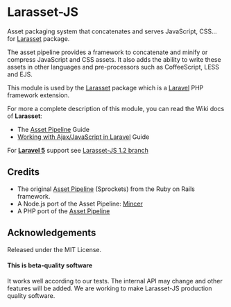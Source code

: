 Larasset-JS
===========

Asset packaging system that concatenates and serves JavaScript, CSS... for [Larasset](https://github.com/efficiently/larasset) package.

The asset pipeline provides a framework to concatenate and minify or compress
JavaScript and CSS assets. It also adds the ability to write these assets in
other languages and pre-processors such as CoffeeScript, LESS and EJS.

This module is used by the [Larasset](https://github.com/efficiently/larasset) package which is a [Laravel](http://laravel.com) PHP framework extension.

For more a complete description of this module, you can read the Wiki docs of **Larasset**:
* The [Asset Pipeline](https://github.com/efficiently/larasset/wiki/Asset-pipeline) Guide
* [Working with Ajax/JavaScript in Laravel](https://github.com/efficiently/larasset/wiki/Working-with-JavaScript-and-Larasset) Guide

For **[Laravel 5](http://laravel.com/docs/5.0)** support see [Larasset-JS 1.2 branch](https://github.com/efficiently/larasset-js/tree/1.2)

Credits
-------

* The original [Asset Pipeline](https://github.com/rails/sprockets-rails) (Sprockets) from the Ruby on Rails framework.
* A Node.js port of the Asset Pipeline: [Mincer](https://github.com/nodeca/mincer)
* A  PHP port of the [Asset Pipeline](https://github.com/CodeSleeve/asset-pipeline)

Acknowledgements
----------------

Released under the MIT License.

#### This is beta-quality software
It works well according to our tests. The internal API may change and other features will be added.
We are working to make Larasset-JS production quality software.
